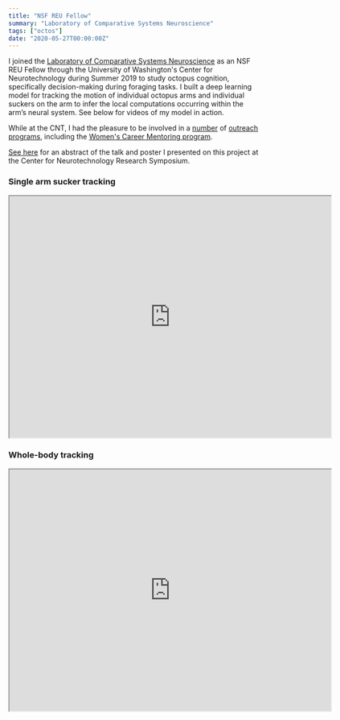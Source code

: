 ```yaml
---
title: "NSF REU Fellow"
summary: "Laboratory of Comparative Systems Neuroscience"
tags: ["octos"]
date: "2020-05-27T00:00:00Z"
---
```

I joined the [Laboratory of Comparative Systems Neuroscience](http://girelab.com/) as an NSF REU Fellow through the University of Washington's Center for Neurotechnology during Summer 2019 to study octopus cognition, specifically decision-making during foraging tasks. I built a deep learning model for tracking the motion of individual octopus arms and individual suckers on the arm to infer the local computations occurring within the arm’s neural system. See below for videos of my model in action.

While at the CNT, I had the pleasure to be involved in a [number](http://centerforneurotech.org/feature-stories/reu-supports-undergraduate-student-research-mentorship-and-growth) of [outreach programs](https://www.youtube.com/watch?v=uecqQUUi54w&t=42s), including the [Women's Career Mentoring program](http://centerforneurotech.org/feature-stories/breaking-glass-ceiling-women%E2%80%99s-career-mentoring-lunch-facilitates-conversation-about).

[See here](/post/octos/) for an abstract of the talk and poster I presented on this project at the Center for Neurotechnology Research Symposium. 

### Single arm sucker tracking
<iframe src="https://drive.google.com/file/d/1q7ioOGJRGSYXAX_mQop8_OliToqZ9OfN/preview" width="640" height="480"></iframe>

### Whole-body tracking
<iframe src="https://drive.google.com/file/d/16K_MTmA_Qfm8Yz_XUbwCfQH2p3m91m92/preview" width="640" height="480"></iframe>